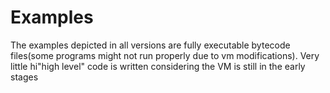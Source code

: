 # Examples
The examples depicted in all versions are fully executable bytecode files(some programs might not run properly due to vm modifications). Very little  hi"high level" code is written considering the VM is still in the early stages 
